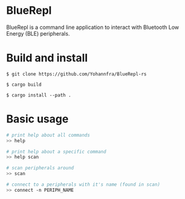 # BlueRepl

BlueRepl is a command line application to interact with Bluetooth Low Energy (BLE) peripherals.

# Build and install

```shell
$ git clone https://github.com/Yohannfra/BlueRepl-rs

$ cargo build

$ cargo install --path .
```

# Basic usage

```bash
# print help about all commands
>> help

# print help about a specific command
>> help scan

# scan peripherals around
>> scan

# connect to a peripherals with it's name (found in scan)
>> connect -n PERIPH_NAME
```
